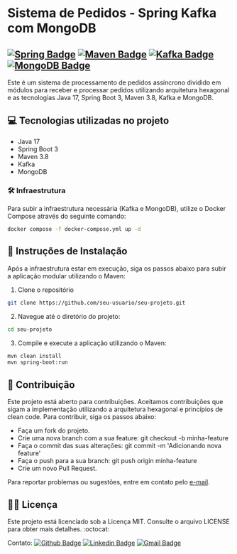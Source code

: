 # Sistema de Pedidos - Spring Kafka com MongoDB
[![Spring Badge](https://img.shields.io/badge/-Spring-greenlight?style=flat-square&logo=Spring&logoColor=white&link=https://maven.apache.org/)](https://spring.io/)
[![Maven Badge](https://img.shields.io/badge/-Maven-black?style=flat-square&logo=Apache-Maven&logoColor=white&link=https://maven.apache.org/)](https://maven.apache.org/)
[![Kafka Badge](https://img.shields.io/badge/-Kafka-blue?style=flat-square&logo=Apache-KafkalogoColor=white&link=https://kafka.apache.org/documentation/)](https://kafka.apache.org/documentation/)
[![MongoDB Badge](https://img.shields.io/badge/-MongoDB-green?style=flat-square&logo=MongoDB&logoColor=white&link=https://www.mongodb.com/pt-br/docs/)](https://www.mongodb.com/pt-br/docs/)
-------

Este é um sistema de processamento de pedidos assíncrono dividido em módulos para receber e processar pedidos utilizando arquitetura hexagonal e as tecnologias Java 17, Spring Boot 3, Maven 3.8, Kafka e MongoDB.

## 💻 Tecnologias utilizadas no projeto

- Java 17
- Spring Boot 3
- Maven 3.8
- Kafka
- MongoDB

### 🛠️ Infraestrutura

Para subir a infraestrutura necessária (Kafka e MongoDB), utilize o Docker Compose através do seguinte comando:

```bash
docker compose -f docker-compose.yml up -d
```

## 🧠 Instruções de Instalação
Após a infraestrutura estar em execução, siga os passos abaixo para subir a aplicação modular utilizando o Maven:

1. Clone o repositório
```bash
git clone https://github.com/seu-usuario/seu-projeto.git
```

2. Navegue até o diretório do projeto: 
```bash
cd seu-projeto
```

3. Compile e execute a aplicação utilizando o Maven:
```bash
mvn clean install
mvn spring-boot:run
```

## 🧠 Contribuição

Este projeto está aberto para contribuições. Aceitamos contribuições que sigam a implementação utilizando a arquitetura hexagonal e princípios de clean code. Para contribuir, siga os passos abaixo:

* Faça um fork do projeto.
* Crie uma nova branch com a sua feature: git checkout -b minha-feature
* Faça o commit das suas alterações: git commit -m 'Adicionando nova feature'
* Faça o push para a sua branch: git push origin minha-feature
* Crie um novo Pull Request.

Para reportar problemas ou sugestões, entre em contato pelo [e-mail](williamdkdevops@gmail.com).


## :man_technologist: Licença

Este projeto está licenciado sob a Licença MIT. Consulte o arquivo LICENSE para obter mais detalhes. :octocat:

Contato:
[![Github Badge](https://img.shields.io/badge/-Github-000?style=flat-square&logo=Github&logoColor=white&link=https://github.com/willdkdevj)](https://github.com/willdkdevj)
[![Linkedin Badge](https://img.shields.io/badge/-LinkedIn-blue?style=flat-square&logo=Linkedin&logoColor=white&link=https://www.linkedin.com/in/william-derek-dias/)](https://www.linkedin.com/in/william-derek-dias/)
[![Gmail Badge](https://img.shields.io/badge/-Gmail-c14438?style=flat-square&logo=Gmail&logoColor=white&link=mailto:williamdkdevops@gmail.com)](mailto:williamdkdevops@gmail.com)
 